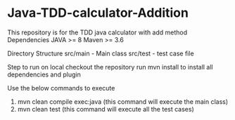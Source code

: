 # Java-TDD-calculator-Addition

This repository is for the TDD java calculator with add method
Dependencies
JAVA >= 8
Maven >= 3.6

Directory Structure
src/main - Main class
src/test - test case file

Step to run on local
checkout the repository
run mvn install to install all dependencies and plugin

Use the below commands to execute 
 
 1) mvn clean compile exec:java (this command will execute the main class)
 2) mvn clean test (this command will execute all the test cases)
